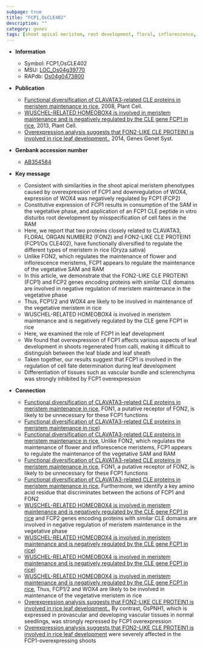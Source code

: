 ```yaml
---
subpage: true
title: "FCP1,OsCLE402"
description: ""
category: genes
tags: [shoot apical meristem, root development, floral, inflorescence, shoot, root, meristem, vegetative, flower, floral organ number, leaf, vascular bundle, leaf development, sheath, development]
---
```


* **Information**  
    + Symbol: FCP1,OsCLE402  
    + MSU: [LOC_Os04g39770](http://rice.plantbiology.msu.edu/cgi-bin/ORF_infopage.cgi?orf=LOC_Os04g39770)  
    + RAPdb: [Os04g0473800](http://rapdb.dna.affrc.go.jp/viewer/gbrowse_details/irgsp1?name=Os04g0473800)  

* **Publication**  
    + [Functional diversification of CLAVATA3-related CLE proteins in meristem maintenance in rice](http://www.ncbi.nlm.nih.gov/pubmed?term=Functional+diversification+of+CLAVATA3-related+CLE+proteins+in+meristem+maintenance+in+rice%5BTitle%5D), 2008, Plant Cell.
    + [WUSCHEL-RELATED HOMEOBOX4 is involved in meristem maintenance and is negatively regulated by the CLE gene FCP1 in rice](http://www.ncbi.nlm.nih.gov/pubmed?term=WUSCHEL-RELATED+HOMEOBOX4+is+involved+in+meristem+maintenance+and+is+negatively+regulated+by+the+CLE+gene+FCP1+in+rice%5BTitle%5D), 2013, Plant Cell.
    + [Overexpression analysis suggests that FON2-LIKE CLE PROTEIN1 is involved in rice leaf development.](http://www.ncbi.nlm.nih.gov/pubmed?term=Overexpression+analysis+suggests+that+FON2-LIKE+CLE+PROTEIN1+is+involved+in+rice+leaf+development.%5BTitle%5D), 2014, Genes Genet Syst.

* **Genbank accession number**  
    + [AB354584](http://www.ncbi.nlm.nih.gov/nuccore/AB354584)

* **Key message**  
    + Consistent with similarities in the shoot apical meristem phenotypes caused by overexpression of FCP1 and downregulation of WOX4, expression of WOX4 was negatively regulated by FCP1 (FCP2)
    + Constitutive expression of FCP1 results in consumption of the SAM in the vegetative phase, and application of an FCP1 CLE peptide in vitro disturbs root development by misspecification of cell fates in the RAM
    + Here, we report that two proteins closely related to CLAVATA3, FLORAL ORGAN NUMBER2 (FON2) and FON2-LIKE CLE PROTEIN1 (FCP1/Os CLE402), have functionally diversified to regulate the different types of meristem in rice (Oryza sativa)
    + Unlike FON2, which regulates the maintenance of flower and inflorescence meristems, FCP1 appears to regulate the maintenance of the vegetative SAM and RAM
    + In this article, we demonstrate that the FON2-LIKE CLE PROTEIN1 (FCP1) and FCP2 genes encoding proteins with similar CLE domains are involved in negative regulation of meristem maintenance in the vegetative phase
    + Thus, FCP1/2 and WOX4 are likely to be involved in maintenance of the vegetative meristem in rice
    + WUSCHEL-RELATED HOMEOBOX4 is involved in meristem maintenance and is negatively regulated by the CLE gene FCP1 in rice
    + Here, we examined the role of FCP1 in leaf development
    + We found that overexpression of FCP1 affects various aspects of leaf development in shoots regenerated from calli, making it difficult to distinguish between the leaf blade and leaf sheath
    + Taken together, our results suggest that FCP1 is involved in the regulation of cell fate determination during leaf development
    + Differentiation of tissues such as vascular bundle and sclerenchyma was strongly inhibited by FCP1 overexpression

* **Connection**  
    + [Functional diversification of CLAVATA3-related CLE proteins in meristem maintenance in rice](http://www.ncbi.nlm.nih.gov/pubmed?term=Functional+diversification+of+CLAVATA3-related+CLE+proteins+in+meristem+maintenance+in+rice%5BTitle%5D), FON1, a putative receptor of FON2, is likely to be unnecessary for these FCP1 functions
    + [Functional diversification of CLAVATA3-related CLE proteins in meristem maintenance in rice](Oryza+sativa))
    + [Functional diversification of CLAVATA3-related CLE proteins in meristem maintenance in rice](http://www.ncbi.nlm.nih.gov/pubmed?term=Functional+diversification+of+CLAVATA3-related+CLE+proteins+in+meristem+maintenance+in+rice%5BTitle%5D), Unlike FON2, which regulates the maintenance of flower and inflorescence meristems, FCP1 appears to regulate the maintenance of the vegetative SAM and RAM
    + [Functional diversification of CLAVATA3-related CLE proteins in meristem maintenance in rice](http://www.ncbi.nlm.nih.gov/pubmed?term=Functional+diversification+of+CLAVATA3-related+CLE+proteins+in+meristem+maintenance+in+rice%5BTitle%5D), FON1, a putative receptor of FON2, is likely to be unnecessary for these FCP1 functions
    + [Functional diversification of CLAVATA3-related CLE proteins in meristem maintenance in rice](http://www.ncbi.nlm.nih.gov/pubmed?term=Functional+diversification+of+CLAVATA3-related+CLE+proteins+in+meristem+maintenance+in+rice%5BTitle%5D), Furthermore, we identify a key amino acid residue that discriminates between the actions of FCP1 and FON2
    + [WUSCHEL-RELATED HOMEOBOX4 is involved in meristem maintenance and is negatively regulated by the CLE gene FCP1 in rice](FCP1) and FCP2 genes encoding proteins with similar CLE domains are involved in negative regulation of meristem maintenance in the vegetative phase
    + [WUSCHEL-RELATED HOMEOBOX4 is involved in meristem maintenance and is negatively regulated by the CLE gene FCP1 in rice](FCP2))
    + [WUSCHEL-RELATED HOMEOBOX4 is involved in meristem maintenance and is negatively regulated by the CLE gene FCP1 in rice](FCP2))
    + [WUSCHEL-RELATED HOMEOBOX4 is involved in meristem maintenance and is negatively regulated by the CLE gene FCP1 in rice](http://www.ncbi.nlm.nih.gov/pubmed?term=WUSCHEL-RELATED+HOMEOBOX4+is+involved+in+meristem+maintenance+and+is+negatively+regulated+by+the+CLE+gene+FCP1+in+rice%5BTitle%5D), Thus, FCP1/2 and WOX4 are likely to be involved in maintenance of the vegetative meristem in rice
    + [Overexpression analysis suggests that FON2-LIKE CLE PROTEIN1 is involved in rice leaf development.](http://www.ncbi.nlm.nih.gov/pubmed?term=Overexpression+analysis+suggests+that+FON2-LIKE+CLE+PROTEIN1+is+involved+in+rice+leaf+development.%5BTitle%5D), By contrast, OsPNH1, which is expressed in provascular and developing vascular tissues in normal seedlings, was strongly repressed by FCP1 overexpression
    + [Overexpression analysis suggests that FON2-LIKE CLE PROTEIN1 is involved in rice  leaf development](OsPNH1) were severely affected in the FCP1-overexpressing shoots



